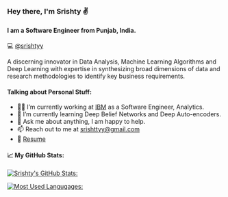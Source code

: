 ### Hey there, I'm Srishty :v:

#### I am a Software Engineer from Punjab, India. 
:computer: [@srishtyy](https://github.com/srishtyy)

A discerning innovator in Data Analysis, Machine Learning Algorithms and Deep Learning with expertise in synthesizing broad dimensions of data and research methodologies to identify key business requirements.



#### Talking about Personal Stuff: 

- :woman_technologist: I’m currently working at [IBM](https://www.ibm.com/in-en) as a Software Engineer, Analytics.  
- 🌱 I’m currently learning Deep Belief Networks and Deep Auto-encoders. 
- 💬 Ask me about anything, I am happy to help. 
- 📫 Reach out to me at [srishttyy@gmail.com](mailto:srishttyy@gmail.com)
- 📄 [Resume](https://drive.google.com/file/d/1CztAxXOd1N-J9yc2UFkyxH3sEOprmxf2/view?usp=sharing)



#### :chart_with_upwards_trend: My GitHub Stats: 
[![Srishty's GitHub Stats:](https://github-readme-stats.vercel.app/api?username=srishtyy)](https://github.com/srishtyy/github-readme-stats)
    
[![Most Used Langugages:](https://github-readme-stats.vercel.app/api/top-langs/?username=srishtyy&layout=compact)](https://github.com/srishtyy/github-readme-stats)
